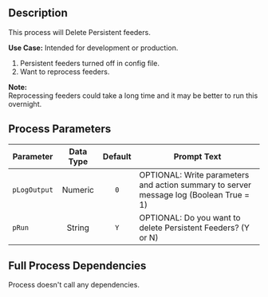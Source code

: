 ## Description
   
 This process will Delete Persistent feeders.  
     
**Use Case:**    Intended for development or production.  
1. Persistent feeders turned off in config file.  
2. Want to reprocess feeders.  
     
**Note:**     
 Reprocessing feeders could take a long time and it may be better to run this overnight.  
## Process Parameters
  
|Parameter|Data Type|Default|Prompt Text|
  |---|:-:|:-:|---|
  |`pLogOutput`|Numeric|`0`|OPTIONAL: Write parameters and action summary to server message log (Boolean True = 1)|
  |`pRun`|String|`Y`|OPTIONAL: Do you want to delete Persistent Feeders? (Y or N)|
  ## Full Process Dependencies
Process doesn't call any dependencies.  
